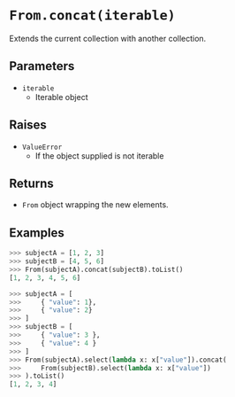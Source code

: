 `From.concat(iterable)`
=======================

Extends the current collection with another collection.

Parameters
----------

- `iterable`
    - Iterable object

Raises
------

- `ValueError`
    - If the object supplied is not iterable

Returns
-------

- `From` object wrapping the new elements.

Examples
--------
```python
>>> subjectA = [1, 2, 3]
>>> subjectB = [4, 5, 6]
>>> From(subjectA).concat(subjectB).toList()
[1, 2, 3, 4, 5, 6]

>>> subjectA = [
>>>     { "value": 1},
>>>     { "value": 2}
>>> ]
>>> subjectB = [
>>>     { "value": 3 },
>>>     { "value": 4 }
>>> ]
>>> From(subjectA).select(lambda x: x["value"]).concat(
>>>     From(subjectB).select(lambda x: x["value"])
>>> ).toList()
[1, 2, 3, 4]
```